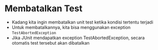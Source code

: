 # Membatalkan Test

- Kadang kita ingin membatalkan unit test ketika kondisi tertentu terjadi
- Untuk membatalkannya, kita bisa menggunakan exception `TestAbortedException`
- Jika JUnit mendapatkan exception TestAbortedException, secara otomatis test tersebut akan dibatalkan